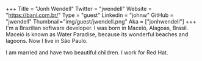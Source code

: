 +++
Title = "Jonh Wendell"
Twitter = "jwendell"
Website = "https://bani.com.br/"
Type = "guest"
Linkedin = "johnw"
GitHub = "jwendell"
Thumbnail="img/guest/jwendell.png"
Aka = ["jonhwendell"]
+++
I'm a Brazilian software developer. I was born in Maceió, Alagoas, Brasil. Maceió is known as Water Paradise, because its wonderful beaches and lagoons. Now I live in São Paulo.

I am married and have two beautiful children. I work for Red Hat.